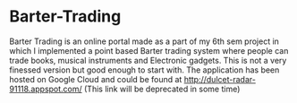 # Barter-Trading
Barter Trading is an online portal made as a part of my 6th sem project in which I implemented a point based Barter trading system where people can trade books, musical instruments and Electronic gadgets. This is not a very finessed version but good enough to start with. The application has been hosted on Google Cloud and could be found at http://dulcet-radar-91118.appspot.com/  (This link will be deprecated in some time)
